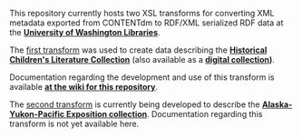 This repository currently hosts two XSL transforms for converting XML metadata exported from CONTENTdm to RDF/XML serialized RDF data at the **[University of Washington Libraries](http://www.lib.washington.edu/)**.

The [first transform](Cdm2RdfXml_01.xsl) was used to create data describing the **[Historical Children's Literature Collection](http://guides.lib.uw.edu/c.php?g=341698&p=2299537)** (also available as a **[digital collection](http://content.lib.washington.edu/childrensweb/index.html))**.  

Documentation regarding the development and use of this transform is available **[at the wiki for this repository](https://github.com/briesenberg07/CONTENTdm-to-RDF-XML/wiki/Historical-Children's-Literature-Transform-Overview)**.

The [second transform](Cdm2RdfXml_02.xsl) is currently being developed to describe the **[Alaska-Yukon-Pacific Exposition collection](http://content.lib.washington.edu/aypweb/index.html)**. Documentation regarding this transform is not yet available here.
